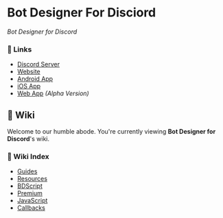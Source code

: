 <div class="bdfd-is">
  <h1 id="bdfd-case">Bot Designer For Disciord</h1>
  <p id="bdfd-content><bold>BDFD</bold>BDFD allows you to build Discord bots with ease, using beginner-friendly functions. Create everything from simple echo bots to complex multi-purpose administration bots.</p>
</div>

What are you waiting for? Create the bot of your dreams today!

**Start with [*Bot Designer for Discord*](https://app.botdesignerdiscord.com/)**

### 📎 Links
- [Discord Server](https://discord.gg/bot-designer-for-discord-official-server-566363823137882154)
- [Website](https://botdesignerdiscord.com/)
- [Android App](https://play.google.com/store/apps/details?id=com.jakubtomana.discordbotdesinger)
- [iOS App](https://apps.apple.com/app/bot-designer-for-discord/id1495536477)
- [Web App](https://app.botdesignerdiscord.com/) *(Alpha Version)*

## 📓 Wiki
Welcome to our humble abode. You're currently viewing **Bot Designer for Discord**'s wiki.

### 📂 Wiki Index
- [Guides](./guides/introduction/aboutSection.md)
- [Resources](./resources/introduction.md)
- [BDScript](./bdscript/introduction.md)
- [Premium](./premium/introduction.md)
- [JavaScript](./javascript/introduction.md)
- [Callbacks](./callbacks/introduction.md)
